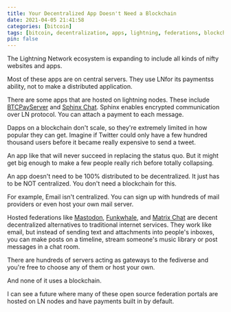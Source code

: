 ```yaml
---
title: Your Decentralized App Doesn't Need a Blockchain
date: 2021-04-05 21:41:58
categories: [bitcoin]
tags: [bitcoin, decentralization, apps, lightning, federations, blockchain, prediction]
pin: false
---
```


The Lightning Network ecosystem is expanding to include all kinds of nifty websites and apps. 

Most of these apps are on central servers. They use LNfor its paymentss ability, not to make a distributed application.

There are some apps that are hosted on lightning nodes. These include [BTCPayServer](https://btcpayserver.org) and [Sphinx Chat](https://sphinx.chat). Sphinx enables encrypted communication over LN protocol. You can attach a payment to each message.

Dapps on a blockchain don't scale, so they're extremely limited in how popular they can get. Imagine if Twitter could only have a few hundred thousand users before it became really expensive to send a tweet.

An app like that will never succeed in replacing the status quo. But it might get big enough to make a few people really rich before totally collapsing.

An app doesn't need to be 100% distributed to be decentralized. It just has to be NOT centralized. You don't need a blockchain for this.

For example, Email isn't centralized. You can sign up with hundreds of mail providers or even host your own mail server.

Hosted federations like [Mastodon](https://joinmastodon.org), [Funkwhale](https://funkwhale.audio), and [Matrix Chat](https://element.io) are decent decentralized alternatives to traditional internet services. They work like email, but instead of sending text and attachments into people's inboxes, you can make posts on a timeline, stream someone's music library or post messages in a chat room.

There are hundreds of servers acting as gateways to the fediverse and you're free to choose any of them or host your own.

And none of it uses a blockchain.

I can see a future where many of these open source federation portals are hosted on LN nodes and have payments built in by default.
